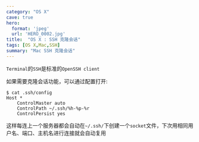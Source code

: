 ```yaml
---
category: "OS X"
cave: true
hero:
  format: 'jpeg'
  url: 'HERO_0002.jpg'
title:  "OS X : SSH 克隆会话"
tags: [OS X,Mac,SSH]
summary: "Mac SSH 克隆会话"
---
```

`Terminal`的`SSH`是标准的`OpenSSH client`

如果需要克隆会话功能，可以通过配置打开:

```console
$ cat .ssh/config
Host *
    ControlMaster auto
    ControlPath ~/.ssh/%h-%p-%r
    ControlPersist yes
```

这样每连上一个服务器都会自动在`~/.ssh/`下创建一个`socket`文件，下次用相同用户名、端口、主机名进行连接就会自动复用
